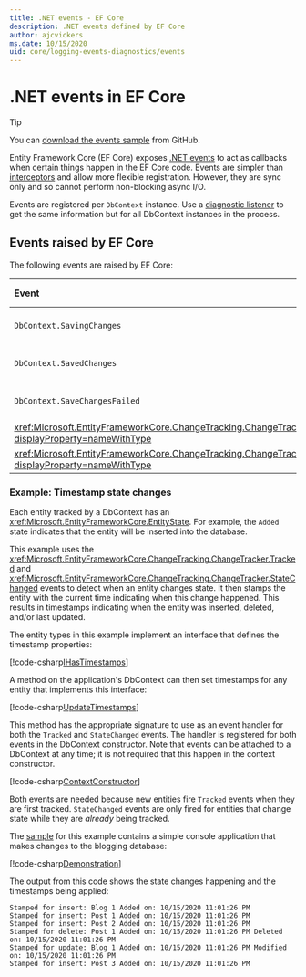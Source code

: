 ```yaml
---
title: .NET events - EF Core
description: .NET events defined by EF Core  
author: ajcvickers
ms.date: 10/15/2020
uid: core/logging-events-diagnostics/events
---
```


# .NET events in EF Core

> [!TIP]  
> You can [download the events sample](https://github.com/dotnet/EntityFramework.Docs/tree/master/samples/core/Miscellaneous/Events) from GitHub.

Entity Framework Core (EF Core) exposes [.NET events](/dotnet/standard/events/) to act as callbacks when certain things happen in the EF Core code. Events are simpler than [interceptors](xref:core/logging-events-diagnostics/interceptors) and allow more flexible registration. However, they are sync only and so cannot perform non-blocking async I/O.

Events are registered per `DbContext` instance. Use a [diagnostic listener](xref:core/logging-events-diagnostics/diagnostic-listeners) to get the same information but for all DbContext instances in the process.

## Events raised by EF Core

The following events are raised by EF Core:

| Event | Version introduced | When raised
|:------|--------------------|-------
| `DbContext.SavingChanges` <!-- Issue #2748 -->| 5.0 | At the start of <xref:Microsoft.EntityFrameworkCore.DbContext.SaveChanges%2A> or <xref:Microsoft.EntityFrameworkCore.DbContext.SaveChangesAsync%2A>
| `DbContext.SavedChanges`  <!-- Issue #2748 -->| 5.0 | At the end of a successful <xref:Microsoft.EntityFrameworkCore.DbContext.SaveChanges%2A> or <xref:Microsoft.EntityFrameworkCore.DbContext.SaveChangesAsync%2A>
| `DbContext.SaveChangesFailed`  <!-- Issue #2748 -->| 5.0 | At the end of a failed <xref:Microsoft.EntityFrameworkCore.DbContext.SaveChanges%2A> or <xref:Microsoft.EntityFrameworkCore.DbContext.SaveChangesAsync%2A>
| <xref:Microsoft.EntityFrameworkCore.ChangeTracking.ChangeTracker.Tracked?displayProperty=nameWithType> | 2.1 | When an entity is tracked by the context
| <xref:Microsoft.EntityFrameworkCore.ChangeTracking.ChangeTracker.StateChanged?displayProperty=nameWithType> | 2.1 | When a tracked entity changes its state

### Example: Timestamp state changes

Each entity tracked by a DbContext has an <xref:Microsoft.EntityFrameworkCore.EntityState>. For example, the `Added` state indicates that the entity will be inserted into the database.

This example uses the <xref:Microsoft.EntityFrameworkCore.ChangeTracking.ChangeTracker.Tracked> and <xref:Microsoft.EntityFrameworkCore.ChangeTracking.ChangeTracker.StateChanged> events to detect when an entity changes state. It then stamps the entity with the current time indicating when this change happened. This results in timestamps indicating when the entity was inserted, deleted, and/or last updated.

The entity types in this example implement an interface that defines the timestamp properties:

<!--
public interface IHasTimestamps
{
    DateTime? Added { get; set; }
    DateTime? Deleted { get; set; }
    DateTime? Modified { get; set; }
}
-->
[!code-csharp[IHasTimestamps](../../../../samples/core/Miscellaneous/Events/Program.cs?name=IHasTimestamps)]

A method on the application's DbContext can then set timestamps for any entity that implements this interface:

<!--
    private static void UpdateTimestamps(object sender, EntityEntryEventArgs e)
    {
        if (e.Entry.Entity is IHasTimestamps entityWithTimestamps)
        {
            switch (e.Entry.State)
            {
                case EntityState.Deleted:
                    entityWithTimestamps.Deleted = DateTime.UtcNow;
                    Console.WriteLine($"Stamped for delete: {e.Entry.Entity}");
                    break;
                case EntityState.Modified:
                    entityWithTimestamps.Modified = DateTime.UtcNow;
                    Console.WriteLine($"Stamped for update: {e.Entry.Entity}");
                    break;
                case EntityState.Added:
                    entityWithTimestamps.Added = DateTime.UtcNow;
                    Console.WriteLine($"Stamped for insert: {e.Entry.Entity}");
                    break;
            }
        }
    }
-->
[!code-csharp[UpdateTimestamps](../../../../samples/core/Miscellaneous/Events/Program.cs?name=UpdateTimestamps)]

This method has the appropriate signature to use as an event handler for both the `Tracked` and `StateChanged` events. The handler is registered for both events in the DbContext constructor. Note that events can be attached to a DbContext at any time; it is not required that this happen in the context constructor.

<!--
    public BlogsContext()
    {
        ChangeTracker.StateChanged += UpdateTimestamps;
        ChangeTracker.Tracked += UpdateTimestamps;
    }
-->
[!code-csharp[ContextConstructor](../../../../samples/core/Miscellaneous/Events/Program.cs?name=ContextConstructor)]

Both events are needed because new entities fire `Tracked` events when they are first tracked. `StateChanged` events are only fired for entities that change state while they are _already_ being tracked.

The [sample](https://github.com/dotnet/EntityFramework.Docs/tree/master/samples/core/Miscellaneous/Events) for this example contains a simple console application that makes changes to the blogging database:

<!--
        using (var context = new BlogsContext())
        {
            context.Database.EnsureDeleted();
            context.Database.EnsureCreated();
            
            context.Add(
                new Blog
                {
                    Id = 1,
                    Name = "EF Blog",
                    Posts =
                    {
                        new Post { Id = 1, Title = "EF Core 3.1!" },
                        new Post { Id = 2, Title = "EF Core 5.0!" }
                    }
                });

            context.SaveChanges();
        }

        using (var context = new BlogsContext())
        {
            var blog = context.Blogs.Include(e => e.Posts).Single();

            blog.Name = "EF Core Blog";
            context.Remove(blog.Posts.First());
            blog.Posts.Add(new Post { Id = 3, Title = "EF Core 6.0!" });

            context.SaveChanges();
        }
-->
[!code-csharp[Demonstration](../../../../samples/core/Miscellaneous/Events/Program.cs?name=Demonstration)]

The output from this code shows the state changes happening and the timestamps being applied:

```output
Stamped for insert: Blog 1 Added on: 10/15/2020 11:01:26 PM
Stamped for insert: Post 1 Added on: 10/15/2020 11:01:26 PM
Stamped for insert: Post 2 Added on: 10/15/2020 11:01:26 PM
Stamped for delete: Post 1 Added on: 10/15/2020 11:01:26 PM Deleted on: 10/15/2020 11:01:26 PM
Stamped for update: Blog 1 Added on: 10/15/2020 11:01:26 PM Modified on: 10/15/2020 11:01:26 PM
Stamped for insert: Post 3 Added on: 10/15/2020 11:01:26 PM
```
